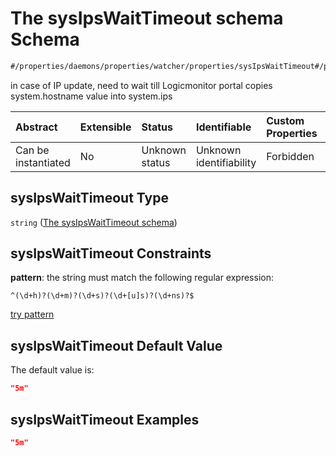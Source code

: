 # The sysIpsWaitTimeout schema Schema

```txt
#/properties/daemons/properties/watcher/properties/sysIpsWaitTimeout#/properties/daemons/properties/watcher/properties/sysIpsWaitTimeout
```

in case of IP update, need to wait till Logicmonitor portal copies system.hostname value into system.ips

| Abstract            | Extensible | Status         | Identifiable            | Custom Properties | Additional Properties | Access Restrictions | Defined In                                                        |
| :------------------ | :--------- | :------------- | :---------------------- | :---------------- | :-------------------- | :------------------ | :---------------------------------------------------------------- |
| Can be instantiated | No         | Unknown status | Unknown identifiability | Forbidden         | Allowed               | none                | [values.schema.json\*](values.schema.json "open original schema") |

## sysIpsWaitTimeout Type

`string` ([The sysIpsWaitTimeout schema](values-properties-daemons-properties-watcher-properties-the-sysipswaittimeout-schema.md))

## sysIpsWaitTimeout Constraints

**pattern**: the string must match the following regular expression:&#x20;

```regexp
^(\d+h)?(\d+m)?(\d+s)?(\d+[u]s)?(\d+ns)?$
```

[try pattern](https://regexr.com/?expression=%5E\(%5Cd%2Bh\)%3F\(%5Cd%2Bm\)%3F\(%5Cd%2Bs\)%3F\(%5Cd%2B%5Bu%5Ds\)%3F\(%5Cd%2Bns\)%3F%24 "try regular expression with regexr.com")

## sysIpsWaitTimeout Default Value

The default value is:

```json
"5m"
```

## sysIpsWaitTimeout Examples

```json
"5m"
```
